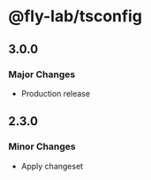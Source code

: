 # @fly-lab/tsconfig

## 3.0.0

### Major Changes

- Production release

## 2.3.0

### Minor Changes

- Apply changeset
